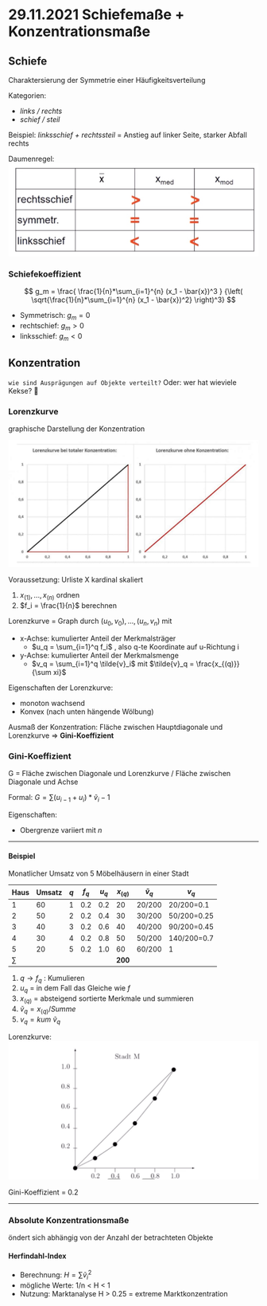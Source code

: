 # 29.11.2021 Schiefemaße + Konzentrationsmaße



## Schiefe

Charaktersierung der Symmetrie einer Häufigkeitsverteilung

Kategorien: 

- *links / rechts*
- *schief / steil*

Beispiel: *linksschief + rechtssteil* = Anstieg auf linker Seite, starker Abfall rechts

Daumenregel: ![21-11-29_12-07](../images/21-11-29_12-07.jpg)



### Schiefekoeffizient

$$
g_m = \frac{
\frac{1}{n}*\sum_{i=1}^{n} (x_1 - \bar{x})^3
}
{\left(
\sqrt{\frac{1}{n}*\sum_{i=1}^{n} (x_1 - \bar{x})^2}
\right)^3}
$$

- Symmetrisch: $g_m = 0$
- rechtschief: $g_m > 0$
- linksschief: $g_m < 0$ 



## Konzentration

`wie sind Ausprägungen auf Objekte verteilt?` Oder: wer hat wieviele Kekse? :cookie:

### Lorenzkurve

graphische Darstellung der Konzentration

![21-11-29_12-46](../images/21-11-29_12-46.jpg)

Voraussetzung: Urliste X kardinal skaliert

1. $x_{(1)},...,x_{(n)}$ ordnen
2. $f_i = \frac{1}{n}$ berechnen

Lorenzkurve = Graph durch $(u_0,v_0),...,(u_n,v_n)$ mit

- x-Achse: kumulierter Anteil der Merkmalsträger 
    - $u_q = \sum_{i=1}^q f_i$  , also q-te Koordinate auf u-Richtung i
- y-Achse: kumulierter Anteil der Merkmalsmenge
    - $v_q =  \sum_{i=1}^q \tilde{v}_i$ mit $\tilde{v}_q = \frac{x_{(q)}}{\sum xi}$

Eigenschaften der Lorenzkurve:

- monoton wachsend
- Konvex (nach unten hängende Wölbung)


Ausmaß der Konzentration: Fläche zwischen Hauptdiagonale und Lorenzkurve => **Gini-Koeffizient**

### Gini-Koeffizient

G = Fläche zwischen Diagonale und Lorenzkurve / Fläche zwischen Diagonale und Achse

Formal: $G = \sum(u_{i-1}+u_i) * \tilde{v}_i - 1$

Eigenschaften:

- Obergrenze variiert mit *n*

---

#### Beispiel

Monatlicher Umsatz von 5 Möbelhäusern in einer Stadt

| Haus   | Umsatz | $q$  | $f_q$ | $u_q$ | $x_{(q)}$ | $\tilde{v}_q$ | $v_q$       |
| ------ | ------ | ---- | ----- | ----- | --------- | ------------- | ----------- |
| 1      | 60     | 1    | 0.2   | 0.2   | 20        | 20/200        | 20/200=0.1  |
| 2      | 50     | 2    | 0.2   | 0.4   | 30        | 30/200        | 50/200=0.25 |
| 3      | 40     | 3    | 0.2   | 0.6   | 40        | 40/200        | 90/200=0.45 |
| 4      | 30     | 4    | 0.2   | 0.8   | 50        | 50/200        | 140/200=0.7 |
| 5      | 20     | 5    | 0.2   | 1.0   | 60        | 60/200        | 1           |
| $\sum$ |        |      |       |       | **200**   |               |             |

1. $q \to f_q$ : Kumulieren
2. $u_{q}$ = in dem Fall das Gleiche wie *f*
3. $x_{(q)}$ = absteigend sortierte Merkmale und summieren
4. $\tilde{v}_q = x_{(q)} / Summe$
5. $v_q = kum \ \tilde{v}_q$

Lorenzkurve: ![2021-11-29_13-00](../images/21-11-29_13-00.jpg)

Gini-Koeffizient = 0.2

---



### Absolute Konzentrationsmaße

öndert sich abhängig von der Anzahl der betrachteten Objekte

#### Herfindahl-Index

- Berechnung: $H = \sum \tilde{v}^2_i$
- mögliche Werte: 1/n < H < 1
- Nutzung: Marktanalyse H > 0.25 = extreme Marktkonzentration

